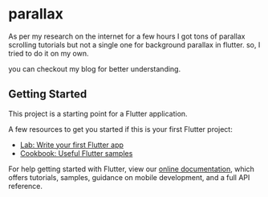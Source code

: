 # parallax

As per my research on the internet for a few hours I got tons of parallax scrolling tutorials but not a single one for background parallax in flutter. so, I tried to do it on my own. 

you can checkout my blog for better understanding.

## Getting Started

This project is a starting point for a Flutter application.

A few resources to get you started if this is your first Flutter project:

- [Lab: Write your first Flutter app](https://flutter.dev/docs/get-started/codelab)
- [Cookbook: Useful Flutter samples](https://flutter.dev/docs/cookbook)

For help getting started with Flutter, view our
[online documentation](https://flutter.dev/docs), which offers tutorials,
samples, guidance on mobile development, and a full API reference.
